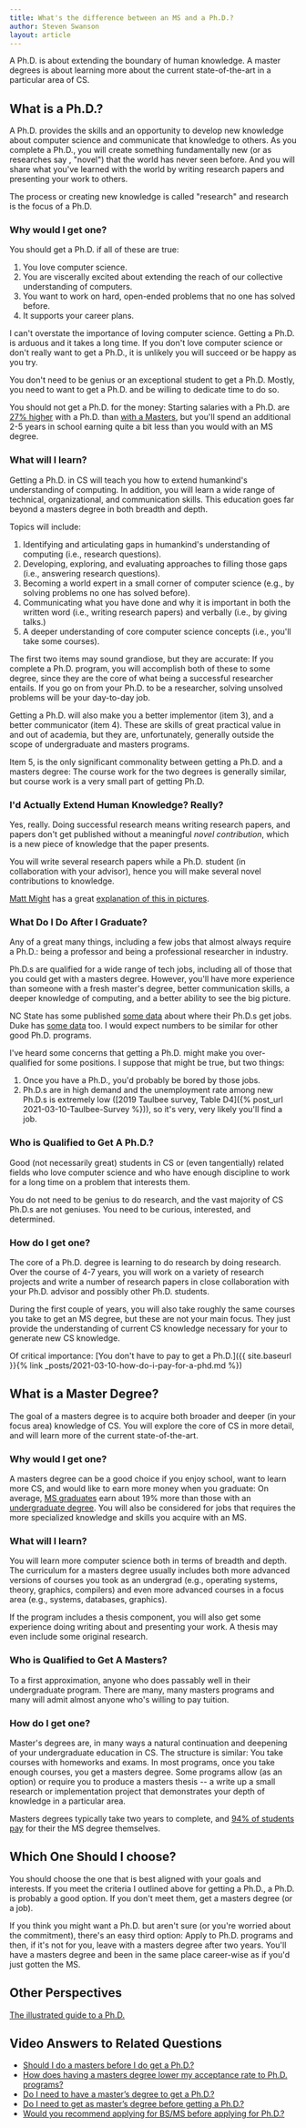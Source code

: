 ```yaml
---
title: What's the difference between an MS and a Ph.D.?
author: Steven Swanson
layout: article
---
```


A Ph.D. is about extending the boundary of human knowledge.  A master degrees is
about learning more about the current state-of-the-art in a particular area of CS.

## What is a Ph.D.?

A Ph.D. provides the skills and an opportunity to develop new knowledge about
computer science and communicate that knowledge to others.  As you complete a
Ph.D., you will create something fundamentally new (or as researches say
, "novel") that the world has never seen before.  And you will share what you've learned with the
world by writing research papers and presenting
your work to others.

The process or creating new knowledge is called "research" and research is the
focus of a Ph.D.

### Why would I get one?

You should get a Ph.D. if all of these are true:

1.  You love computer science.
2.  You are viscerally excited about extending the reach of our collective understanding of computers.
3.  You want to work on hard, open-ended problems that no one has solved before.
4.  It supports your career plans.

I can't overstate the importance of loving computer science.  Getting a
Ph.D. is arduous and it takes a long time.  If you don't love computer science or don't
really want to get a Ph.D., it is unlikely you will succeed or be happy as you
try.

You don't need to be genius or an exceptional student to get a Ph.D.  Mostly, you need to want to get a Ph.D. and be willing to dedicate time to do so.

You should not get a Ph.D. for the money: Starting salaries with a Ph.D. are
[27% higher](https://bit.ly/2PSKHga) with a Ph.D. than [with a
Masters](https://bit.ly/3ujG1yM), but you'll spend an additional 2-5 years in
school earning quite a bit less than you would with an MS degree.

### What will I learn?

Getting a Ph.D. in CS will teach you how to extend humankind's understanding of
computing.  In addition, you will learn a wide range of technical,
organizational, and communication skills.  This education goes far beyond a
masters degree in both breadth and depth.

Topics will include:

1.  Identifying and articulating gaps in humankind's understanding of computing (i.e., research questions).
2.  Developing, exploring, and evaluating approaches to filling those gaps (i.e., answering research questions).
3.  Becoming a world expert in a small corner of computer science (e.g., by solving problems no one has solved before).
4.  Communicating what you have done and why it is important in both the written word (i.e., writing research papers) and verbally (i.e., by giving talks.)
5.  A deeper understanding of core computer science concepts (i.e., you'll take some courses).

The first two items may sound grandiose, but they are accurate: If you complete a
Ph.D. program, you will accomplish both of these to some degree, since they are
the core of what being a successful researcher entails.  If you go on from your
Ph.D. to be a researcher, solving unsolved problems will be your day-to-day job.

Getting a Ph.D. will also make you a better implementor (item 3), and a better
communicator (item 4). These are skills of great practical value in and out of
academia, but they are, unfortunately, generally outside the scope of
undergraduate and masters programs.

Item 5, is the only significant commonality between getting a Ph.D. and a masters degree:  The course work for the two degrees is generally similar, but course work is a very small part of getting Ph.D.

### I'd Actually Extend Human Knowledge?  Really?

Yes, really. Doing successful research means writing research papers, and
papers don't get published without a meaningful _novel contribution_, which is a
new piece of knowledge that the paper presents.  

You will write several research papers while a Ph.D. student (in
collaboration with your advisor), hence you will make several novel
contributions to knowledge.

[Matt Might](http://matt.might.net) has a great [explanation of this in
pictures](http://matt.might.net/articles/phd-school-in-pictures/).


### What Do I Do After I Graduate?

Any of a great many things, including a few jobs that almost always require a
Ph.D.: being a professor and being a professional researcher in industry.

Ph.D.s are qualified for a wide range of tech jobs, including all of
those that you could get with a masters degree.  However, you'll have more
experience than someone with a fresh master's degree, better communication
skills, a deeper knowledge of computing, and a better ability to see the big
picture.

NC State has some published [some
data](https://www.csc.ncsu.edu/academics/graduate/employment.php) about where
their Ph.D.s get jobs.  Duke has [some
data](https://public.tableau.com/shared/4W3RNW4K7?:display_count=y&:origin=viz_share_link&:embed=y&:showVizHome=no)
too.  I would expect numbers to be similar for other good Ph.D. programs.

I've heard some concerns that getting a Ph.D. might make you over-qualified for
some positions.  I suppose that might be true, but two things:

1.  Once you have a Ph.D., you'd probably be bored by those jobs.
2.  Ph.D.s are in high demand and the unemployment rate among new Ph.D.s is
    extremely low ([2019 Taulbee survey, Table D4]({% post_url
    2021-03-10-Taulbee-Survey %})), so it's very, very likely you'll find a job.
	
### Who is Qualified to Get A Ph.D.?

Good (not necessarily great) students in CS or (even tangentially) related
fields who love computer science and who have enough discipline to work for a
long time on a problem that interests them.

You do not need to be genius to do research, and the vast majority of CS Ph.D.s
are not geniuses.  You need to be curious, interested, and determined.

### How do I get one?

The core of a Ph.D. degree is learning to do research by doing research.  Over
the course of 4-7 years, you will work on a variety of research projects and write
a number of research papers in close collaboration with your Ph.D. advisor and possibly other Ph.D. students.

During the first couple of years, you will also take roughly the same courses
you take to get an MS degree, but these are not your main focus.  They just
provide the understanding of current CS knowledge necessary for your to
generate new CS knowledge.

Of critical importance: [You don't have to pay to get a Ph.D.]({{ site.baseurl
}}{% link _posts/2021-03-10-how-do-i-pay-for-a-phd.md %})

## What is a Master Degree?

The goal of a masters degree is to acquire both broader and deeper (in your
focus area) knowledge of CS.  You will explore the core of CS in more detail,
and will learn more of the current state-of-the-art.

### Why would I get one?

A masters degree can be a good choice if you enjoy school, want to learn more
CS, and would like to earn more money when you graduate: On average, [MS
graduates](https://bit.ly/3ujG1yM)
earn about 19% more than those with an [undergraduate
degree](https://bit.ly/3cJRqC0).
You will also be considered for jobs that requires the more specialized
knowledge and skills you acquire with an MS.

### What will I learn?

You will learn more computer science both in terms of breadth and depth.  The
curriculum for a masters degree usually includes both more advanced versions of
courses you took as an undergrad (e.g., operating systems, theory, graphics,
compilers) and even more advanced courses in a focus area (e.g., systems,
databases, graphics).

If the program includes a thesis component, you will also get some experience
doing writing about and presenting your work.  A thesis may even include some
original research.

### Who is Qualified to Get A Masters?

To a first approximation, anyone who does passably well in their undergraduate
program.  There are many, many masters programs and many will admit almost
anyone who's willing to pay tuition.

### How do I get one?

Master's degrees are, in many ways a natural continuation and deepening of your
undergraduate education in CS.  The structure is similar: You take courses with
homeworks and exams.  In most programs, once you take enough courses, you get a
masters degree.  Some programs allow (as an option) or require you to produce a
masters thesis -- a write up a small research or implementation project that
demonstrates your depth of knowledge in a particular area.

Masters degrees typically take two years to complete, and [94% of students
pay](https://mycsphd.github.io/2021/03/10/Taulbee-Survey.html) for their the MS
degree themselves.

## Which One Should I choose?

You should choose the one that is best aligned with your goals and interests.  If you meet the criteria I outlined above for getting a Ph.D., a Ph.D. is probably a good option.  If you don't meet them, get a masters degree (or a job).

If you think you might want a Ph.D. but aren't sure (or you're  worried about the commitment), there's an easy third option:   Apply to Ph.D. programs and then, if it's not for you, leave with a masters degree after two years.  You'll have a masters degree and been in the same place career-wise as if you'd just gotten the MS.

## Other Perspectives

[The illustrated guide to a Ph.D.](http://matt.might.net/articles/phd-school-in-pictures/)

## Video Answers to Related Questions

* [Should I do a masters before I do get a Ph.D.?](https://www.youtube.com/watch?v=J-PXZE56_QM&t=1440s)
* [How does having a masters degree lower my acceptance rate to Ph.D. programs?](https://www.youtube.com/watch?v=J-PXZE56_QM&t=2999s)
* [Do I need to have a master’s degree to get a Ph.D.? ](https://www.youtube.com/watch?v=BWJKhhgPcf4&t=325s)
* [Do I need to get as master’s degree before getting a Ph.D.? ](https://www.youtube.com/watch?v=thZdtIQ3i_g&t=797s)
* [Would you recommend applying for BS/MS before applying for Ph.D.?](https://www.youtube.com/watch?v=J-PXZE56_QM&t=2010s)
